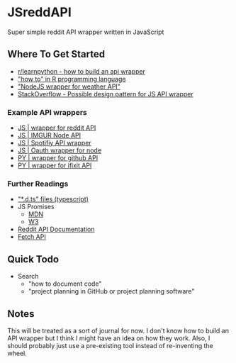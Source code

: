 # JSreddAPI
Super simple reddit API wrapper written in JavaScript

## Where To Get Started

- [r/learnpython - how to build an api wrapper](https://www.reddit.com/r/learnpython/comments/711ny3/how_to_build_an_api_wrapper/)
- ["how to" in R programming language](https://colinfay.me/build-api-wrapper-package-r/)
- ["NodeJS wrapper for weather API"](https://itnext.io/how-to-build-a-nodejs-wrapper-for-a-weather-api-28404caedfdb)
- [StackOverflow - Possible design pattern for JS API wrapper](https://stackoverflow.com/questions/9254787/implementing-a-javascript-api-wrapper)

### Example API wrappers

- [JS | wrapper for reddit API](https://github.com/not-an-aardvark/snoowrap)
- [JS | IMGUR Node API](https://github.com/jamiees2/imgur-node-api)
- [JS | Spotifiy API wrapper](https://github.com/thelinmichael/spotify-web-api-node)
- [JS | Oauth wrapper for node](https://github.com/ciaranj/node-oauth)
- [PY | wrapper for github API](https://github.com/sigmavirus24/github3.py)
- [PY | wrapper for ifixit API](https://github.com/xiongchiamiov/pyfixit)

### Further Readings

- ["*.d\.ts" files (typescript)](https://stackoverflow.com/questions/21247278/about-d-ts-in-typescript)
- JS Promises
  - [MDN](https://developer.mozilla.org/en-US/docs/Web/JavaScript/Reference/Global_Objects/Promise)
  - [W3](https://www.w3schools.com/js/js_promise.asp)
- [Reddit API Documentation](https://www.reddit.com/dev/api)
- [Fetch API](https://developer.mozilla.org/en-US/docs/Web/API/Fetch_API/Using_Fetch)

## Quick Todo

- Search 
  - "how to document code"
  - "project planning in GitHub or project planning software"

## Notes

This will be treated as a sort of journal for now.
I don't know how to build an API wrapper but I think I might have an idea on how they work.
Also, I should probably just use a pre-existing tool instead of re-inventing the wheel.
